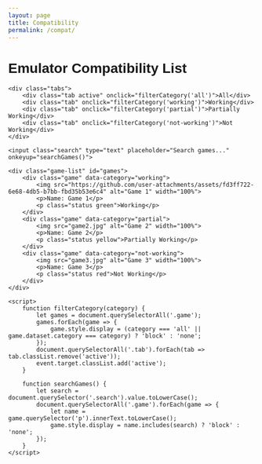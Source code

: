 ```yaml
---
layout: page
title: Compatibility
permalink: /compat/
---
```


<!DOCTYPE html>
<html lang="en">
<head>
    <meta charset="UTF-8">
    <meta name="viewport" content="width=device-width, initial-scale=1.0">
    <title>Emulator Compatibility List</title>
    <style>
        body { font-family: Arial, sans-serif; }
        .tabs { display: flex; gap: 10px; margin-bottom: 10px; }
        .tab { cursor: pointer; padding: 10px; background: lightgray; border-radius: 5px; }
        .tab.active { background: darkgray; }
        .search { margin-bottom: 10px; }
        .game-list { display: flex; flex-wrap: wrap; gap: 10px; }
        .game { border: 1px solid #ccc; padding: 10px; border-radius: 5px; width: 200px; }
        .status { font-weight: bold; }
        .green { color: green; }
        .yellow { color: orange; }
        .red { color: red; }
    </style>
</head>
<body>
    <h1>Emulator Compatibility List</h1>
    
    <div class="tabs">
        <div class="tab active" onclick="filterCategory('all')">All</div>
        <div class="tab" onclick="filterCategory('working')">Working</div>
        <div class="tab" onclick="filterCategory('partial')">Partially Working</div>
        <div class="tab" onclick="filterCategory('not-working')">Not Working</div>
    </div>
    
    <input class="search" type="text" placeholder="Search games..." onkeyup="searchGames()">
    
    <div class="game-list" id="games">
        <div class="game" data-category="working">
            <img src="https://github.com/user-attachments/assets/fd3ff722-6e68-4db5-b7bb-fbd35b53e6c4" alt="Game 1" width="100%">
            <p>Name: Game 1</p>
            <p class="status green">Working</p>
        </div>
        <div class="game" data-category="partial">
            <img src="game2.jpg" alt="Game 2" width="100%">
            <p>Name: Game 2</p>
            <p class="status yellow">Partially Working</p>
        </div>
        <div class="game" data-category="not-working">
            <img src="game3.jpg" alt="Game 3" width="100%">
            <p>Name: Game 3</p>
            <p class="status red">Not Working</p>
        </div>
    </div>
    
    <script>
        function filterCategory(category) {
            let games = document.querySelectorAll('.game');
            games.forEach(game => {
                game.style.display = (category === 'all' || game.dataset.category === category) ? 'block' : 'none';
            });
            document.querySelectorAll('.tab').forEach(tab => tab.classList.remove('active'));
            event.target.classList.add('active');
        }
        
        function searchGames() {
            let search = document.querySelector('.search').value.toLowerCase();
            document.querySelectorAll('.game').forEach(game => {
                let name = game.querySelector('p').innerText.toLowerCase();
                game.style.display = name.includes(search) ? 'block' : 'none';
            });
        }
    </script>
</body>
</html>

